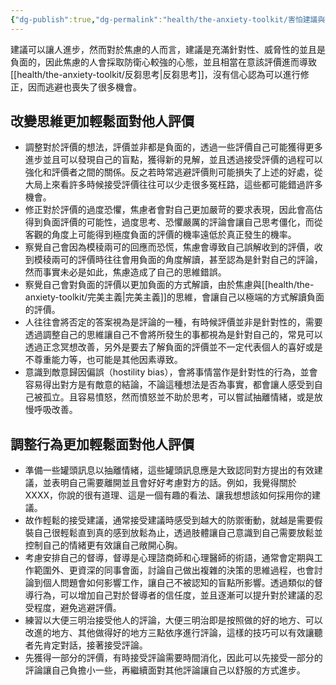 ```yaml
---
{"dg-publish":true,"dg-permalink":"health/the-anxiety-toolkit/害怕建議與批評","permalink":"/health/the-anxiety-toolkit/害怕建議與批評/"}
---
```



建議可以讓人進步，然而對於焦慮的人而言，建議是充滿針對性、威脅性的並且是負面的，因此焦慮的人會採取防衛心較強的心態，並且相當在意該評價進而導致[[health/the-anxiety-toolkit/反芻思考\|反芻思考]]，沒有信心認為可以進行修正，因而逃避也喪失了很多機會。


## 改變思維更加輕鬆面對他人評價

- 調整對於評價的想法，評價並非都是負面的，透過一些評價自己可能獲得更多進步並且可以發現自己的盲點，獲得新的見解，並且透過接受評價的過程可以強化和評價者之間的關係。反之若時常逃避評價則可能損失了上述的好處，從大局上來看許多時候接受評價往往可以少走很多冤枉路，這些都可能錯過許多機會。
- 修正對於評價的過度恐懼，焦慮者會對自己更加嚴苛的要求表現，因此會高估得到負面評價的可能性，過度思考、恐懼嚴厲的評論會讓自己思考僵化，而從客觀的角度上可能得到極度負面的評價的機率遠低於真正發生的機率。
- 察覺自己會因為模稜兩可的回應而恐慌，焦慮會導致自己誤解收到的評價，收到模稜兩可的評價時往往會用負面的角度解讀，甚至認為是針對自己的評論，然而事實未必是如此，焦慮造成了自己的思維錯誤。
- 察覺自己會對負面的評價以更加負面的方式解讀，由於焦慮與[[health/the-anxiety-toolkit/完美主義\|完美主義]]的思維，會讓自己以極端的方式解讀負面的評價。
- 人往往會將否定的答案視為是評論的一種，有時候評價並非是針對性的，需要透過調整自己的思維讓自己不會將所發生的事都視為是針對自己的，常見可以透過正念冥想改善，另外是要去了解負面的評價並不一定代表個人的喜好或是不尊重能力等，也可能是其他因素導致。
- 意識到敵意歸因偏誤（hostility bias），會將事情當作是針對性的行為，並會容易得出對方是有敵意的結論，不論這種想法是否為事實，都會讓人感受到自己被孤立。且容易憤怒，然而憤怒並不助於思考，可以嘗試抽離情緒，或是放慢呼吸改善。
## 調整行為更加輕鬆面對他人評價

- 準備一些罐頭訊息以抽離情緒，這些罐頭訊息應是大致認同對方提出的有效建議，並表明自己需要離開並且會好好考慮對方的話。例如，我覺得關於XXXX，你說的很有道理、這是一個有趣的看法、讓我想想該如何採用你的建議。
- 故作輕鬆的接受建議，通常接受建議時感受到越大的防禦衝動，就越是需要假裝自己很輕鬆直到真的感到放鬆為止，透過肢體讓自己意識到自己需要放鬆並控制自己的情緒更有效讓自己敞開心胸。
- 考慮安排自己的督導，督導是心理諮商師和心理醫師的術語，通常會定期與工作範圍外、更資深的同事會面，討論自己做出複雜的決策的思維過程，也會討論到個人問題會如何影響工作，讓自己不被認知的盲點所影響。透過類似的督導行為，可以增加自己對於督導者的信任度，並且逐漸可以提升對於建議的忍受程度，避免逃避評價。
- 練習以大便三明治接受他人的評論，大便三明治即是按照做的好的地方、可以改進的地方、其他做得好的地方三點依序進行評論，這樣的技巧可以有效讓聽者先肯定對話，接著接受評論。
- 先獲得一部分的評價，有時接受評論需要時間消化，因此可以先接受一部分的評論讓自己負擔小一些，再繼續面對其他評論讓自己以舒服的方式進步。